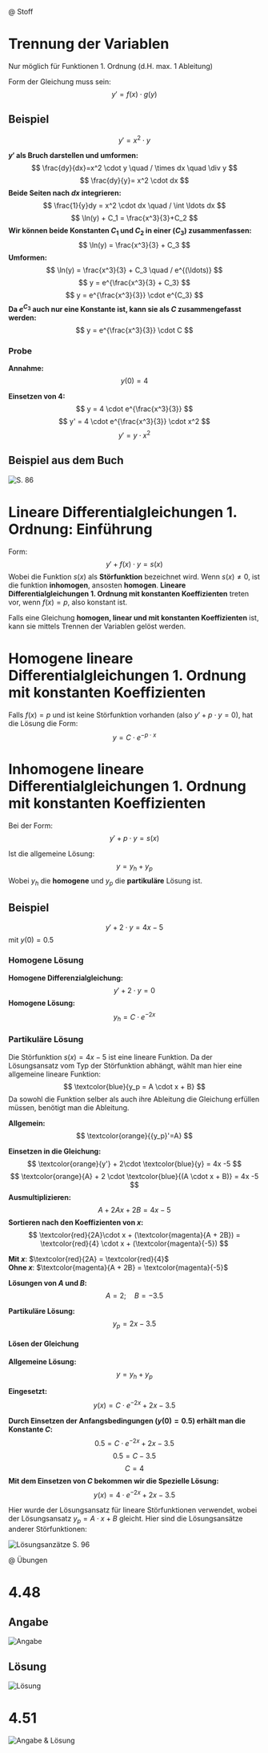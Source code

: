 @ Stoff
# Trennung der Variablen
Nur möglich für Funktionen 1. Ordnung (d.H. max. 1 Ableitung)

Form der Gleichung muss sein:
$$
y' = f(x) \cdot g(y)
$$

## Beispiel
$$
y' = x^2 \cdot y
$$

**$y'$ als Bruch darstellen und umformen:**
$$
\frac{dy}{dx}=x^2 \cdot y \quad / \times dx \quad \div y
$$
$$
\frac{dy}{y}= x^2 \cdot dx
$$
**Beide Seiten nach $dx$ integrieren:**
$$
\frac{1}{y}dy = x^2 \cdot dx \quad / \int \ldots dx
$$
$$
\ln(y) + C_1 = \frac{x^3}{3}+C_2
$$
**Wir können beide Konstanten $C_1$ und $C_2$ in einer ($C_3$) zusammenfassen:**
$$
\ln(y) = \frac{x^3}{3} + C_3
$$
**Umformen:**
$$
\ln(y) = \frac{x^3}{3} + C_3 \quad / e^{(\ldots)}
$$
$$
y = e^{\frac{x^3}{3} + C_3}
$$
$$
y = e^{\frac{x^3}{3}} \cdot e^{C_3}
$$
**Da $e^{C_3}$ auch nur eine Konstante ist, kann sie als $C$ zusammengefasst werden:**
$$
y = e^{\frac{x^3}{3}} \cdot C
$$

### Probe

**Annahme:**
$$
y(0) = 4 
$$

**Einsetzen von $4$:**
$$
y = 4 \cdot e^{\frac{x^3}{3}}
$$
$$
y' = 4 \cdot e^{\frac{x^3}{3}} \cdot x^2
$$
$$
y' = y \cdot x^2
$$

## Beispiel aus dem Buch
![S. 86](assets/2_trennung-variablen.png)

# Lineare Differentialgleichungen 1. Ordnung: Einführung
Form:
$$
y' + f(x) \cdot y = s(x)
$$
Wobei die Funktion $s(x)$ als **Störfunktion** bezeichnet wird. Wenn $s(x) \neq 0$, ist die funktion **inhomogen**, ansosten **homogen**. **Lineare Differentialgleichungen 1. Ordnung mit konstanten Koeffizienten** treten vor, wenn $f(x) = p$, also konstant ist. 

Falls eine Gleichung **homogen, linear und mit konstanten Koeffizienten** ist, kann sie mittels Trennen der Variablen gelöst werden. 

# Homogene lineare Differentialgleichungen 1. Ordnung mit konstanten Koeffizienten
Falls $f(x)=p$ und ist keine Störfunktion vorhanden (also $y' + p \cdot y = 0$), hat die Lösung die Form:
$$
y = C\cdot e^{-p \cdot x}
$$

# Inhomogene lineare Differentialgleichungen 1. Ordnung mit konstanten Koeffizienten
Bei der Form:
$$ 
y' + p \cdot y = s(x)
$$

Ist die allgemeine Lösung:
$$
y = y_h + y_p
$$
Wobei $y_h$ die **homogene** und $y_p$ die **partikuläre** Lösung ist. 

## Beispiel
$$
y' + 2\cdot y = 4x -5 
$$
mit $y(0)= 0.5$ 

### Homogene Lösung
**Homogene Differenzialgleichung:**
$$
y' +2\cdot y = 0
$$
**Homogene Lösung:**
$$
y_h = C \cdot e^{-2x}
$$

### Partikuläre Lösung

Die Störfunktion $s(x) = 4x-5$ ist eine lineare Funktion. Da der Lösungsansatz vom Typ der Störfunktion abhängt, wählt man hier eine allgemeine lineare Funktion:
$$
\textcolor{blue}{y_p = A \cdot x + B}
$$
Da sowohl die Funktion selber als auch ihre Ableitung die Gleichung erfüllen müssen, benötigt man die Ableitung.

**Allgemein:**
$$
\textcolor{orange}{{y_p}'=A}
$$

**Einsetzen in die Gleichung:**
$$
\textcolor{orange}{y'} + 2\cdot \textcolor{blue}{y} = 4x -5 
$$
$$
\textcolor{orange}{A} + 2 \cdot \textcolor{blue}{(A \cdot x + B)} = 4x -5
$$
**Ausmultiplizieren:**
$$
A + 2 A x + 2B = 4x -5
$$
**Sortieren nach den Koeffizienten von $x$:**
$$
\textcolor{red}{2A}\cdot x + (\textcolor{magenta}{A + 2B}) = \textcolor{red}{4} \cdot x + (\textcolor{magenta}{-5})
$$

**Mit $x$**: $\textcolor{red}{2A} = \textcolor{red}{4}$ \
**Ohne $x$**: $\textcolor{magenta}{A + 2B} = \textcolor{magenta}{-5}$

**Lösungen von $A$ und $B$:**
$$
A = 2; \quad B = -3.5
$$

**Partikuläre Lösung:**
$$
y_p = 2x - 3.5
$$

#### Lösen der Gleichung
**Allgemeine Lösung:**
$$
y = y_h + y_p
$$

**Eingesetzt:**
$$
y(x) = C \cdot e^{-2x} + 2x - 3.5
$$

**Durch Einsetzen der Anfangsbedingungen ($y(0)= 0.5$) erhält man die Konstante $C$:**
$$
0.5 = C \cdot  e^{-2x} + 2x - 3.5
$$
$$
0.5 = C - 3.5
$$
$$
C = 4
$$
**Mit dem Einsetzen von $C$ bekommen wir die Spezielle Lösung:**
$$
y(x) = 4 \cdot e^{-2x} + 2x - 3.5
$$

Hier wurde der Lösungsansatz für lineare Störfunktionen verwendet, wobei der Lösungsansatz $y_p = A \cdot x + B$ gleicht. Hier sind die Lösungsansätze anderer Störfunktionen:

![Lösungsanzätze S. 96](assets/2_loesungsanzaetze.png)

@ Übungen

# 4.48
## Angabe
![Angabe](assets/2_uebung-4-48_angabe.png)

## Lösung
![Lösung](assets/2_uebung-4-48_loesung.png)

# 4.51
![Angabe & Lösung](assets/2_uebung-4-48_angabe.png)